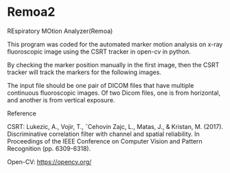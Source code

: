 # Remoa2
REspiratory MOtion Analyzer(Remoa)

This program was coded for the automated marker motion analysis on x-ray fluoroscopic image using the CSRT tracker in open-cv in python. 

By checking the marker position manually in the first image, then the CSRT tracker will track the markers for the following images. 

The input file should be one pair of DICOM files that have multiple continuous fluoroscopic images. Of two Dicom files, one is from horizontal, and another is from vertical exposure.



Reference  

CSRT: Lukezic, A., Vojir, T., ˇCehovin Zajc, L., Matas, J., & Kristan, M. (2017). Discriminative correlation filter with channel and spatial reliability. In Proceedings of the IEEE Conference on Computer Vision and Pattern Recognition (pp. 6309-6318).  

Open-CV: https://opencv.org/
